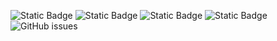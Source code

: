 ![Static Badge](https://img.shields.io/badge/blacklists-60-000000) ![Static Badge](https://img.shields.io/badge/blacklisted-3066017-cc0000) ![Static Badge](https://img.shields.io/badge/whitelisted-2243-00CC00) ![Static Badge](https://img.shields.io/badge/streaming_blacklist-28107-000000) ![GitHub issues](https://img.shields.io/github/issues/fabriziosalmi/blacklists)
